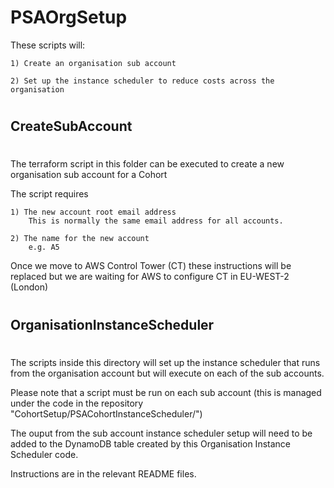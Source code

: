 # PSAOrgSetup

These scripts will:

	1) Create an organisation sub account

	2) Set up the instance scheduler to reduce costs across the organisation

#
## CreateSubAccount
#
The terraform script in this folder can be executed to create a new organisation sub account for a Cohort

The script requires 

	1) The new account root email address
		This is normally the same email address for all accounts.

	2) The name for the new account
		e.g. A5

Once we move to AWS Control Tower (CT) these instructions will be replaced but we are waiting for AWS to configure CT in EU-WEST-2 (London)

#
## OrganisationInstanceScheduler
#
The scripts inside this directory will set up the instance scheduler that runs from the organisation account but will execute on each of the sub accounts.

Please note that a script must be run on each sub account (this is managed under the code in the repository "CohortSetup/PSACohortInstanceScheduler/")

The ouput from the sub account instance scheduler setup will need to be added to the DynamoDB table created by this Organisation Instance Scheduler code.

Instructions are in the relevant README files.
